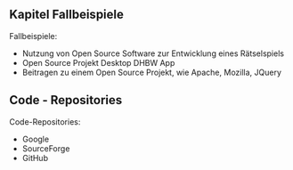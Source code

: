 Kapitel Fallbeispiele 
------------------------

Fallbeispiele:

* Nutzung von Open Source Software zur Entwicklung eines Rätselspiels
* Open Source Projekt Desktop DHBW App
* Beitragen zu einem Open Source Projekt, wie Apache, Mozilla, JQuery 


Code - Repositories
------------------------

Code-Repositories:

* Google
* SourceForge
* GitHub
